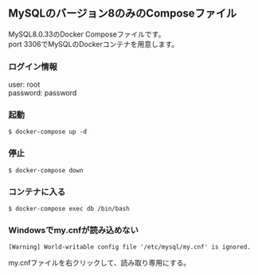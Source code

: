 ## MySQLのバージョン8のみのComposeファイル
MySQL8.0.33のDocker Composeファイルです。  
port 3306でMySQLのDockerコンテナを用意します。

### ログイン情報  
user: root  
password: password  

### 起動

```shell
$ docker-compose up -d
```

### 停止

```shell
$ docker-compose down
```

### コンテナに入る

```shell
$ docker-compose exec db /bin/bash
```

### Windowsでmy.cnfが読み込めない

```shell
[Warning] World-writable config file '/etc/mysql/my.cnf' is ignored.
```

my.cnfファイルを右クリックして、読み取り専用にする。